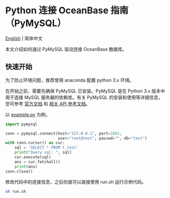 # Python 连接 OceanBase 指南（PyMySQL）

[English](README.md) | 简体中文

本文介绍如何通过 PyMySQL 驱动连接 OceanBase 数据库。

## 快速开始

为了防止环境问题，推荐使用 anaconda 配置 python 3.x 环境。

在开始之前，需要先确保 PyMySQL 已安装。PyMySQL 是在 Python 3.x 版本中用于连接 MySQL 服务器的依赖库。有关 PyMySQL 的安装和使用等详细信息，您可参考 [官方文档](https://pypi.org/project/PyMySQL/) 和 [相关 API 参考文档](https://pymysql.readthedocs.io/en/latest/modules/index.html)。

以 [example.py](example.py) 为例。

```python
import pymysql

conn = pymysql.connect(host="127.0.0.1", port=2881,
                       user="root@test", passwd="", db="test")
with conn.cursor() as cur:
    sql = 'SELECT * FROM t_test'
    print("Query sql: ", sql)
    cur.execute(sql)
    ans = cur.fetchall()
    print(ans)
conn.close()
```

修改代码中的连接信息，之后你就可以直接使用 run.sh 运行示例代码。

```bash
sh run.sh
```
